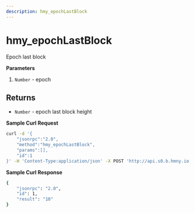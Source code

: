 ```yaml
---
description: hmy_epochLastBlock
---
```


# hmy_epochLastBlock

Epoch last block

**Parameters**

1. `Number` - epoch

## Returns

* `Number` - epoch last block height

**Sample Curl Request**

```bash
curl -d '{
    "jsonrpc":"2.0",
    "method":"hmy_epochLastBlock",
    "params":[],
    "id":1
}' -H 'Content-Type:application/json' -X POST 'http://api.s0.b.hmny.io'
```

**Sample Curl Response**

```bash
{
    "jsonrpc": "2.0",
    "id": 1,
    "result": "10"
}
```
